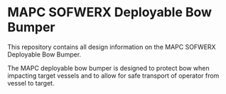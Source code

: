 # MAPC SOFWERX Deployable Bow Bumper
This repository contains all design information on the MAPC SOFWERX Deployable Bow Bumper.

The MAPC deployable bow bumper is designed to protect bow when impacting target vessels and to allow for safe transport of operator from vessel to target.
